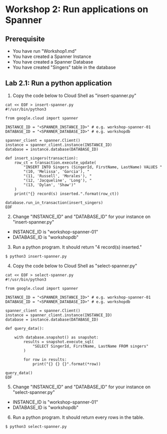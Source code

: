# Workshop 2: Run applications on Spanner

## Prerequisite
* You have run "Workshop1.md"
* You have created a Spanner Instance
* You have created a Spanner Database
* You have created "Singers" table in the database

## Lab 2.1: Run a python application
1. Copy the code below to Cloud Shell as "insert-spanner.py"
```
cat << EOF > insert-spanner.py
#!/usr/bin/python3

from google.cloud import spanner

INSTANCE_ID = "<SPANNER_INSTANCE_ID>" # e.g. workshop-spanner-01
DATABASE_ID = "<SPANNER_DATABASE_ID>" # e.g. workshopdb

spanner_client = spanner.Client()
instance = spanner_client.instance(INSTANCE_ID)
database = instance.database(DATABASE_ID)

def insert_singers(transaction):
    row_ct = transaction.execute_update(
        "INSERT INTO Singers (SingerId, FirstName, LastName) VALUES "
        "(10, 'Melissa', 'Garcia'), "
        "(11, 'Russell', 'Morales'), "
        "(12, 'Jacqueline', 'Long'), "
        "(13, 'Dylan', 'Shaw')"
    )
    print("{} record(s) inserted.".format(row_ct))
	
database.run_in_transaction(insert_singers)
EOF
```
2. Change "INSTANCE_ID" and "DATABASE_ID" for your instance on "insert-spanner.py"
* INSTANCE_ID is "workshop-spanner-01"
* DATABASE_ID is "workshopdb"
3. Run a python program. It should return "4 record(s) inserted."
```
$ python3 insert-spanner.py
```
4. Copy the code below to Cloud Shell as "select-spanner.py"
```
cat << EOF > select-spanner.py
#!/usr/bin/python3

from google.cloud import spanner

INSTANCE_ID = "<SPANNER_INSTANCE_ID>" # e.g. workshop-spanner-01
DATABASE_ID = "<SPANNER_DATABASE_ID>" # e.g. workshopdb

spanner_client = spanner.Client()
instance = spanner_client.instance(INSTANCE_ID)
database = instance.database(DATABASE_ID)

def query_data():

    with database.snapshot() as snapshot:
        results = snapshot.execute_sql(
            "SELECT SingerId, FirstName, LastName FROM singers"
        )

        for row in results:
            print("{} {} {}".format(*row))
	
query_data()
EOF
```
5. Change "INSTANCE_ID" and "DATABASE_ID" for your instance on "select-spanner.py"
* INSTANCE_ID is "workshop-spanner-01"
* DATABASE_ID is "workshopdb"
6. Run a python program. It should return every rows in the table.
```
$ python3 select-spanner.py
```